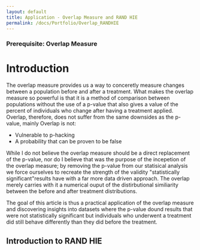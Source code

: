 ```yaml
---
layout: default
title: Application - Overlap Measure and RAND HIE
permalink: /docs/Portfolio/Overlap_RANDHIE
---
```


### Prerequisite: Overlap Measure

# Introduction

The overlap measure provides us a way to conceretly measure changes between a population before and after a treatment. What makes the overlap measure so powerful is that it is a method of comparison between populations without the use of a p-value that also gives a value of the percent of individuals who change after having a treatment applied. Overlap, therefore, does not suffer from the same downsides as the p-value, mainly Overlap is not:

- Vulnerable to p-hacking
- A probability that can be proven to be false

While I do not believe the overlap measure should be a direct replacement of the p-value, nor do I believe that was the purpose of the incepetion of the overlap measure; by removing the p-value from our statisical analysis we force ourselves to recreate the strength of the validity "statistically significant"results have with a far more data driven approach. The overlap merely carries with it a numerical ouput of the distirbutional similiarity between the before and after treatment distributions.

The goal of this article is thus a practical application of the overlap measure and discovering insights into datasets where the p-value dound results that were not statistically significant but individuals who underwent a treatment did still behave differently than they did before the treatment.


## Introduction to RAND HIE


